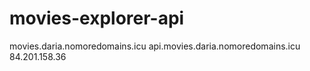 # movies-explorer-api

movies.daria.nomoredomains.icu 
api.movies.daria.nomoredomains.icu
84.201.158.36

